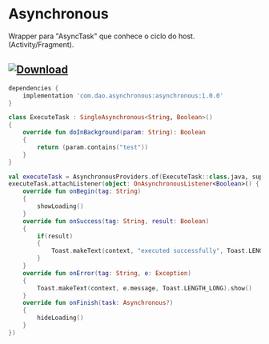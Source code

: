 # Asynchronous
Wrapper para "AsyncTask" que conhece o ciclo do host. (Activity/Fragment).

## [ ![Download](https://api.bintray.com/packages/diogo0liveira/android/asynchronous/images/download.svg?version=1.0.0) ](https://bintray.com/diogo0liveira/android/asynchronous/1.0.0/link)

```groovy
dependencies {
    implementation 'com.dao.asynchronous:asynchronous:1.0.0'
}
```

```kotlin
class ExecuteTask : SingleAsynchronous<String, Boolean>()
{
    override fun doInBackground(param: String): Boolean
    {
        return (param.contains("test"))
    }
}
```

```kotlin
val executeTask = AsynchronousProviders.of(ExecuteTask::class.java, supportFragmentManager)
executeTask.attachListener(object: OnAsynchronousListener<Boolean>() {
    override fun onBegin(tag: String)
    {
        showLoading()
    }
    override fun onSuccess(tag: String, result: Boolean)
    {
        if(result)
        {
            Toast.makeText(context, "executed successfully", Toast.LENGTH_LONG).show()
        }
    }
    override fun onError(tag: String, e: Exception)
    {
        Toast.makeText(context, e.message, Toast.LENGTH_LONG).show()
    }
    override fun onFinish(task: Asynchronous?)
    {
        hideLoading()
    }
})
```
